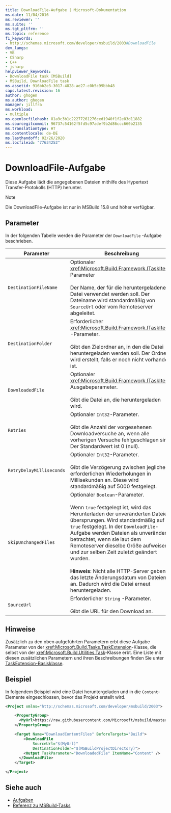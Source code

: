 ```yaml
---
title: DownloadFile-Aufgabe | Microsoft-Dokumentation
ms.date: 11/04/2016
ms.reviewer: ''
ms.suite: ''
ms.tgt_pltfrm: ''
ms.topic: reference
f1_keywords:
- http://schemas.microsoft.com/developer/msbuild/2003#DownloadFile
dev_langs:
- VB
- CSharp
- C++
- jsharp
helpviewer_keywords:
- DownloadFile task [MSBuild]
- MSBuild, DownloadFile task
ms.assetid: 916bb2e3-3017-4828-ae27-c0b5c99bbb48
caps.latest.revision: 16
author: ghogen
ms.author: ghogen
manager: jillfra
ms.workload:
- multiple
ms.openlocfilehash: 81a9c3b1c22277261276ced1940f1f2e83d11882
ms.sourcegitcommit: 96737c54162f5fd5c97adef9b2d86ccc660b2135
ms.translationtype: HT
ms.contentlocale: de-DE
ms.lasthandoff: 02/26/2020
ms.locfileid: "77634252"
---
```

# <a name="downloadfile-task"></a>DownloadFile-Aufgabe

Diese Aufgabe lädt die angegebenen Dateien mithilfe des Hypertext Transfer-Protokolls (HTTP) herunter.

>[!NOTE]
>Die DownloadFile-Aufgabe ist nur in MSBuild 15.8 und höher verfügbar.

## <a name="parameters"></a>Parameter

In der folgenden Tabelle werden die Parameter der `DownloadFile` -Aufgabe beschrieben.

|Parameter|Beschreibung|
|---------------|-----------------|
|`DestinationFileName`|Optionaler <xref:Microsoft.Build.Framework.ITaskItem>-Parameter<br /><br /> Der Name, der für die heruntergeladene Datei verwendet werden soll.  Der Dateiname wird standardmäßig von `SourceUrl` oder vom Remoteserver abgeleitet.|
|`DestinationFolder`|Erforderlicher <xref:Microsoft.Build.Framework.ITaskItem> -Parameter.<br /><br /> Gibt den Zielordner an, in den die Datei heruntergeladen werden soll.  Der Ordner wird erstellt, falls er noch nicht vorhanden ist.|
|`DownloadedFile`|Optionaler <xref:Microsoft.Build.Framework.ITaskItem>-Ausgabeparameter.<br /><br /> Gibt die Datei an, die heruntergeladen wird.|
|`Retries`|Optionaler `Int32`-Parameter.<br /><br /> Gibt die Anzahl der vorgesehenen Downloadversuche an, wenn alle vorherigen Versuche fehlgeschlagen sind. Der Standardwert ist 0 (null).|
|`RetryDelayMilliseconds`|Optionaler `Int32`-Parameter.<br /><br /> Gibt die Verzögerung zwischen jeglichen erforderlichen Wiederholungen in Millisekunden an. Diese wird standardmäßig auf 5000 festgelegt.|
|`SkipUnchangedFiles`|Optionaler `Boolean`-Parameter.<br /><br /> Wenn `true` festgelegt ist, wird das Herunterladen der unveränderten Dateien übersprungen. Wird standardmäßig auf `true` festgelegt. In der `DownloadFile`-Aufgabe werden Dateien als unverändert betrachtet, wenn sie laut dem Remoteserver dieselbe Größe aufweisen und zur selben Zeit zuletzt geändert wurden. <br /><br />**Hinweis**:  Nicht alle HTTP-Server geben das letzte Änderungsdatum von Dateien an. Dadurch wird die Datei erneut heruntergeladen.|
|`SourceUrl`|Erforderlicher `String` -Parameter.<br /><br /> Gibt die URL für den Download an.|

## <a name="remarks"></a>Hinweise

Zusätzlich zu den oben aufgeführten Parametern erbt diese Aufgabe Parameter von der <xref:Microsoft.Build.Tasks.TaskExtension>-Klasse, die selbst von der <xref:Microsoft.Build.Utilities.Task>-Klasse erbt. Eine Liste mit diesen zusätzlichen Parametern und ihren Beschreibungen finden Sie unter [TaskExtension-Basisklasse](../msbuild/taskextension-base-class.md).

## <a name="example"></a>Beispiel

In folgendem Beispiel wird eine Datei heruntergeladen und in die `Content`-Elemente eingeschlossen, bevor das Projekt erstellt wird.

```xml
<Project xmlns="http://schemas.microsoft.com/developer/msbuild/2003">

    <PropertyGroup>
      <MyUrl>https://raw.githubusercontent.com/Microsoft/msbuild/master/LICENSE</MyUrl>
    </PropertyGroup>

    <Target Name="DownloadContentFiles" BeforeTargets="Build">
        <DownloadFile
            SourceUrl="$(MyUrl)"
            DestinationFolder="$(MSBuildProjectDirectory)">
        <Output TaskParameter="DownloadedFile" ItemName="Content" />
      </DownloadFile>
    </Target>

</Project>
```

## <a name="see-also"></a>Siehe auch

- [Aufgaben](../msbuild/msbuild-tasks.md)
- [Referenz zu MSBuild-Tasks](../msbuild/msbuild-task-reference.md)
